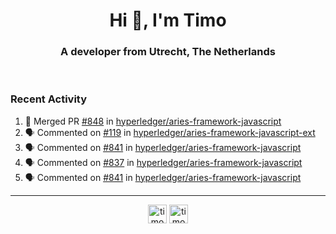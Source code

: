 <h1 align="center">Hi 👋, I'm Timo</h1>
<h3 align="center">A developer from Utrecht, The Netherlands</h3>
<br/>
<!-- https://github.com/rahuldkjain/github-profile-readme-generator --!>

<!--  <p align="left"><img src="https://github-readme-stats.vercel.app/api?username=timoglastra&show_icons=true&count_private=true&" alt="timoglastra" /></p> --!>

<!--
Github language stats
<p align="left"><img src="https://github-readme-stats.vercel.app/api/top-langs/?username=timoglastra&layout=compact" alt="timoglastra" /><p>
-->

<!-- Codestats language stats -->
<!-- <p align="left"><img src="https://codestats-readme.vercel.app/api/top-langs/?username=timoglastra&layout=compact&language_count=12" alt="timoglastra" /><p>    --!>
  
<h3>Recent Activity</h3>

<!--START_SECTION:activity-->
1. 🎉 Merged PR [#848](https://github.com/hyperledger/aries-framework-javascript/pull/848) in [hyperledger/aries-framework-javascript](https://github.com/hyperledger/aries-framework-javascript)
2. 🗣 Commented on [#119](https://github.com/hyperledger/aries-framework-javascript-ext/issues/119) in [hyperledger/aries-framework-javascript-ext](https://github.com/hyperledger/aries-framework-javascript-ext)
3. 🗣 Commented on [#841](https://github.com/hyperledger/aries-framework-javascript/issues/841) in [hyperledger/aries-framework-javascript](https://github.com/hyperledger/aries-framework-javascript)
4. 🗣 Commented on [#837](https://github.com/hyperledger/aries-framework-javascript/issues/837) in [hyperledger/aries-framework-javascript](https://github.com/hyperledger/aries-framework-javascript)
5. 🗣 Commented on [#841](https://github.com/hyperledger/aries-framework-javascript/issues/841) in [hyperledger/aries-framework-javascript](https://github.com/hyperledger/aries-framework-javascript)
<!--END_SECTION:activity-->

---

<p align="center">
<a href="https://twitter.com/timoglastra" target="blank"><img align="center" src="https://cdn.jsdelivr.net/npm/simple-icons@3.0.1/icons/twitter.svg" alt="timoglastra" height="30" width="30" /></a>
<a href="https://linkedin.com/in/timoglastra" target="blank"><img align="center" src="https://cdn.jsdelivr.net/npm/simple-icons@3.0.1/icons/linkedin.svg" alt="timoglastra" height="30" width="30" /></a>
</p>



